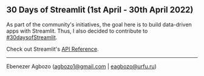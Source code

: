 ## 30 Days of Streamlit (1st April - 30th April 2022)

As part of the community's initiatives, the goal here is to build data-driven apps with Streamlit. 
Thus, I also decided to contribute to [#30daysofStreamlit](https://twitter.com/streamlit/status/1509716484456558632).


Check out Streamlit's [API Reference](https://docs.streamlit.io/library/api-reference).

-----------------------------------------------------
Ebenezer Agbozo (agbozo1@gmail.com | eagbozo@urfu.ru)